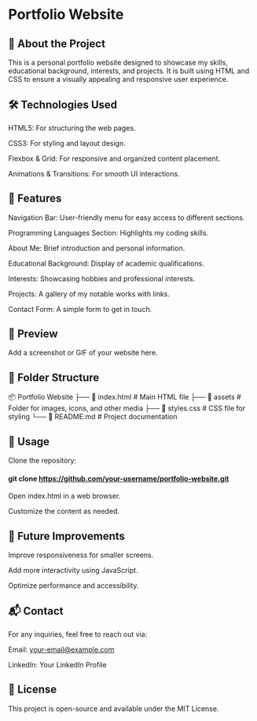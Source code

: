 # Portfolio Website

## 📌 About the Project

This is a personal portfolio website designed to showcase my skills, educational background, interests, and projects. It is built using HTML and CSS to ensure a visually appealing and responsive user experience.

## 🛠️ Technologies Used

HTML5: For structuring the web pages.

CSS3: For styling and layout design.

Flexbox & Grid: For responsive and organized content placement.

Animations & Transitions: For smooth UI interactions.

## 🚀 Features

Navigation Bar: User-friendly menu for easy access to different sections.

Programming Languages Section: Highlights my coding skills.

About Me: Brief introduction and personal information.

Educational Background: Display of academic qualifications.

Interests: Showcasing hobbies and professional interests.

Projects: A gallery of my notable works with links.

Contact Form: A simple form to get in touch.

## 📸 Preview

Add a screenshot or GIF of your website here.

## 📂 Folder Structure

📦 Portfolio Website
├── 📄 index.html      # Main HTML file
├── 📂 assets          # Folder for images, icons, and other media
├── 📄 styles.css      # CSS file for styling
└── 📄 README.md       # Project documentation

## 📖 Usage

Clone the repository:

#### git clone https://github.com/your-username/portfolio-website.git

Open index.html in a web browser.

Customize the content as needed.

## 📝 Future Improvements

Improve responsiveness for smaller screens.

Add more interactivity using JavaScript.

Optimize performance and accessibility.

## 📬 Contact

For any inquiries, feel free to reach out via:

Email: your-email@example.com

LinkedIn: Your LinkedIn Profile

## 📜 License

This project is open-source and available under the MIT License.

